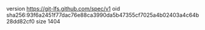 version https://git-lfs.github.com/spec/v1
oid sha256:93f6a2451f77dac76e88ca3990da5b47355cf7025a4b02403a4c64b28dd82cf0
size 1404
